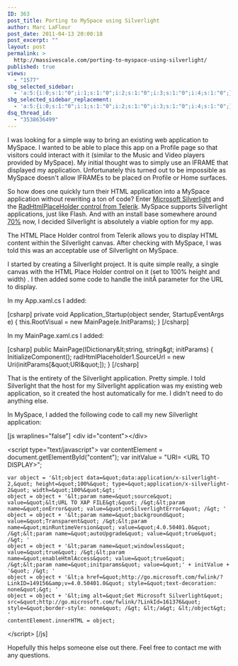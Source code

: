 ```yaml
---
ID: 363
post_title: Porting to MySpace using Silverlight
author: Marc LaFleur
post_date: 2011-04-13 20:00:18
post_excerpt: ""
layout: post
permalink: >
  http://massivescale.com/porting-to-myspace-using-silverlight/
published: true
views:
  - "1577"
sbg_selected_sidebar:
  - 'a:5:{i:0;s:1:"0";i:1;s:1:"0";i:2;s:1:"0";i:3;s:1:"0";i:4;s:1:"0";}'
sbg_selected_sidebar_replacement:
  - 'a:5:{i:0;s:1:"0";i:1;s:1:"0";i:2;s:1:"0";i:3;s:1:"0";i:4;s:1:"0";}'
dsq_thread_id:
  - "3538636499"
---
```

I was looking for a simple way to bring an existing web application to MySpace. I wanted to be able to place this app on a Profile page so that visitors could interact with it (similar to the Music and Video players provided by MySpace).  My initial thought was to simply use an IFRAME that displayed my application. Unfortunately this turned out to be impossible as MySpace doesn't allow IFRAMEs  to be placed on Profile or Home surfaces.

So how does one quickly turn their HTML application into a MySpace application without rewriting a ton of code? Enter <a href="http://www.silverlight.net/" target="_blank">Microsoft Silverlight</a> and the <a href="http://www.telerik.com/products/silverlight/htmlplaceholder.aspx" target="_blank">RadHtmlPlaceHolder control from Telerik</a>. MySpace supports Silverlight applications, just like Flash. And with an install base somewhere around <a href="http://www.riastats.com/" target="_blank">70%</a> now, I decided Silverlight is absolutely a viable option for my app.

The HTML Place Holder control from Telerik allows you to display HTML content within the Silverlight canvas. After checking with MySpace, I was told this was an acceptable use of Silverlight on MySpace.

I started by creating a Silverlight project. It is quite simple really, a single canvas with the HTML Place Holder control on it (set to 100% height and width) . I then added some code to handle the initÂ parameter for the URL to display.

In my App.xaml.cs I added:

[csharp]
private void Application_Startup(object sender, StartupEventArgs e)
{
    this.RootVisual = new MainPage(e.InitParams);
}
[/csharp]

In my MainPage.xaml.cs I added:

[csharp]
public MainPage(IDictionary&amp;lt;string, string&amp;gt; initParams)
{
    InitializeComponent();
    radHtmlPlaceholder1.SourceUrl = new Uri(initParams[&amp;quot;URI&amp;quot;]);
}
[/csharp]

That is the entirety of the Silverlight application. Pretty simple. I told Silverlight that the host for my Silverlight application was my existing web application, so it created the host automatically for me. I didn't need to do anything else.

In MySpace, I added the following code to call my new Silverlight application:

[js wraplines="false"]
 &lt;div id=&quot;content&quot;&gt;&lt;/div&gt;
    
&lt;script type=&quot;text/javascript&quot;&gt;
	var contentElement = document.getElementById(&quot;content&quot;);
	var initValue = &quot;URI= &lt;URL TO DISPLAY&gt;&quot;;

	var object = '&lt;object data=&quot;data:application/x-silverlight-2,&quot; height=&quot;100%&quot; type=&quot;application/x-silverlight-2&quot; width=&quot;100%&quot;&gt; '
	object = object + '&lt;param name=&quot;source&quot; value=&quot;&lt;URL TO XAP FILE&gt;&quot; /&gt;&lt;param name=&quot;onError&quot; value=&quot;onSilverlightError&quot; /&gt; '
	object = object + '&lt;param name=&quot;background&quot; value=&quot;Transparent&quot; /&gt;&lt;param name=&quot;minRuntimeVersion&quot; value=&quot;4.0.50401.0&quot; /&gt;&lt;param name=&quot;autoUpgrade&quot; value=&quot;true&quot; /&gt; '
	object = object + '&lt;param name=&quot;windowless&quot; value=&quot;true&quot; /&gt;&lt;param name=&quot;enableHtmlAccess&quot; value=&quot;true&quot; /&gt;&lt;param name=&quot;initparams&quot; value=&quot;' + initValue + '&quot; /&gt; '
	object = object + '&lt;a href=&quot;http://go.microsoft.com/fwlink/?LinkID=149156&amp;v=4.0.50401.0&quot; style=&quot;text-decoration: none&quot;&gt; '
	object = object + '&lt;img alt=&quot;Get Microsoft Silverlight&quot; src=&quot;http://go.microsoft.com/fwlink/?LinkId=161376&quot; style=&quot;border-style: none&quot; /&gt; &lt;/a&gt; &lt;/object&gt; '
	contentElement.innerHTML = object;
&lt;/script&gt;
[/js]

Hopefully this helps someone else out there. Feel free to contact me with any questions.